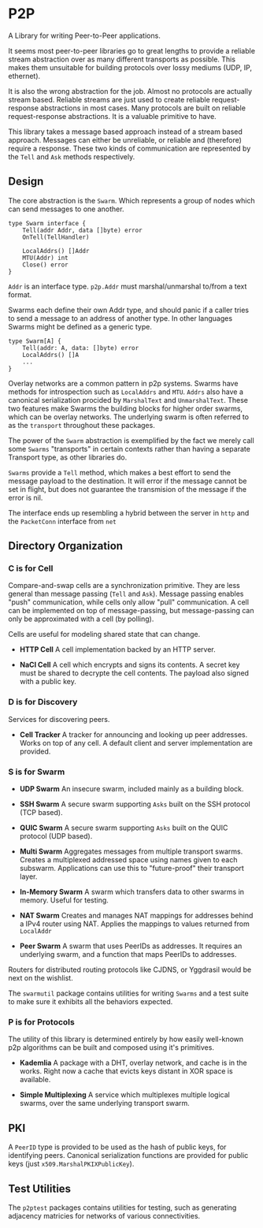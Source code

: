 # P2P
A Library for writing Peer-to-Peer applications.

It seems most peer-to-peer libraries go to great lengths to provide a reliable stream abstraction over as many different transports as possible.
This makes them unsuitable for building protocols over lossy mediums (UDP, IP, ethernet).

It is also the wrong abstraction for the job.  Almost no protocols are actually stream based.
Reliable streams are just used to create reliable request-response abstractions in most cases.
Many protocols are built on reliable request-response abstractions.
It is a valuable primitive to have.

This library takes a message based approach instead of a stream based approach.
Messages can either be unreliable, or reliable and (therefore) require a response.
These two kinds of communication are represented by the `Tell` and `Ask` methods respectively.

## Design
The core abstraction is the `Swarm`. Which represents a group of nodes which can send messages to one another.

```
type Swarm interface {
    Tell(addr Addr, data []byte) error
    OnTell(TellHandler)

    LocalAddrs() []Addr
    MTU(Addr) int
    Close() error
}
```
`Addr` is an interface type.
`p2p.Addr` must marshal/unmarshal to/from a text format.

Swarms each define their own Addr type, and should panic if a caller tries to send a message to an address of another type.
In other languages Swarms might be defined as a generic type.
```
type Swarm[A] {
    Tell(addr: A, data: []byte) error
    LocalAddrs() []A
    ...
}
```

Overlay networks are a common pattern in p2p systems.
Swarms have methods for introspection such as `LocalAddrs` and `MTU`.
`Addrs` also have a canonical serialization procided by `MarshalText` and `UnmarshalText`.
These two features make Swarms the building blocks for higher order swarms, which can be overlay networks.
The underlying swarm is often referred to as the `transport` throughout these packages.

The power of the `Swarm` abstraction is exemplified by the fact we merely call some `Swarms` "transports" in certain contexts rather than having a separate Transport type, as other libraries do.

`Swarms` provide a `Tell` method, which makes a best effort to send the message payload to the destination.
It will error if the message cannot be set in flight, but does not guarantee the transmision of the message if the error is nil.

The interface ends up resembling a hybrid between the server in `http` and the `PacketConn` interface from `net`

## Directory Organization 

### C is for Cell
Compare-and-swap cells are a synchronization primitive.
They are less general than message passing (`Tell` and `Ask`).
Message passing enables "push" communication, while cells only allow "pull" communication.
A cell can be implemented on top of message-passing, but message-passing can only be approximated with a cell (by polling).

Cells are useful for modeling shared state that can change.

- **HTTP Cell**
A cell implementation backed by an HTTP server.

- **NaCl Cell**
A cell which encrypts and signs its contents.
A secret key must be shared to decrypte the cell contents.
The payload also signed with a public key.

### D is for Discovery
Services for discovering peers.

- **Cell Tracker**
A tracker for announcing and looking up peer addresses.
Works on top of any cell.
A default client and server implementation are provided.

### S is for Swarm
- **UDP Swarm**
An insecure swarm, included mainly as a building block.

- **SSH Swarm**
A secure swarm supporting `Asks` built on the SSH protocol (TCP based).

- **QUIC Swarm**
A secure swarm supporting `Asks` built on the QUIC protocol (UDP based).

- **Multi Swarm**
Aggregates messages from multiple transport swarms.
Creates a multiplexed addressed space using names given to each subswarm.
Applications can use this to "future-proof" their transport layer.

- **In-Memory Swarm**
A swarm which transfers data to other swarms in memory. Useful for testing.

- **NAT Swarm**
Creates and manages NAT mappings for addresses behind a IPv4 router using NAT.
Applies the mappings to values returned from `LocalAddr`

- **Peer Swarm**
A swarm that uses PeerIDs as addresses.
It requires an underlying swarm, and a function that maps PeerIDs to addresses.

Routers for distributed routing protocols like CJDNS, or Yggdrasil would be next on the wishlist.

The `swarmutil` package contains utilities for writing `Swarms` and a test suite to make sure it exhibits all the behaviors expected.

### P is for Protocols

The utility of this library is determined entirely by how easily well-known p2p algorithms can be built and composed using it's primitives.

- **Kademlia**
A package with a DHT, overlay network, and cache is in the works.  Right now a cache that evicts keys distant in XOR space is available.

- **Simple Multiplexing**
A service which multiplexes multiple logical swarms, over the same underlying transport swarm.


## PKI
A `PeerID` type is provided to be used as the hash of public keys, for identifying peers.
Canonical serialization functions are provided for public keys (just `x509.MarshalPKIXPublicKey`).

## Test Utilities
The `p2ptest` packages contains utilities for testing, such as generating adjacency matricies for networks of various connectivities.
